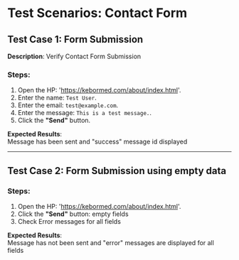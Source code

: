 # Test Scenarios: Contact Form

## Test Case 1: Form Submission

**Description**:
Verify Contact Form Submission

### Steps:
1. Open the HP: 'https://kebormed.com/about/index.html'.
2. Enter the name: `Test User`.
3. Enter the email: `test@example.com`.
4. Enter the message: `This is a test message.`.
5. Click the **"Send"** button.

**Expected Results**:  
Message has been sent and "success" message id displayed

---

## Test Case 2: Form Submission using empty data

### Steps:
1. Open the HP: 'https://kebormed.com/about/index.html'.
2. Click the **"Send"** button: empty fields
3. Check Error messages for all fields

**Expected Results**:  
Message has not been sent and "error" messages are displayed for all fields
